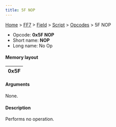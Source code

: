```yaml
---
title: 5F NOP
---
```


[Home](/Main%20Page.md) > [FF7](/FF7.md) > [Field](/FF7/Field.md) > [Script](/FF7/Field/Script.md) > [Opcodes](/FF7/Field/Script/Opcodes.md) > 5F NOP

-   Opcode: **0x5F NOP**
-   Short name: **NOP**
-   Long name: No Op

#### Memory layout

| 0x5F |
|------|

#### Arguments

None.

#### Description

Performs no operation.
